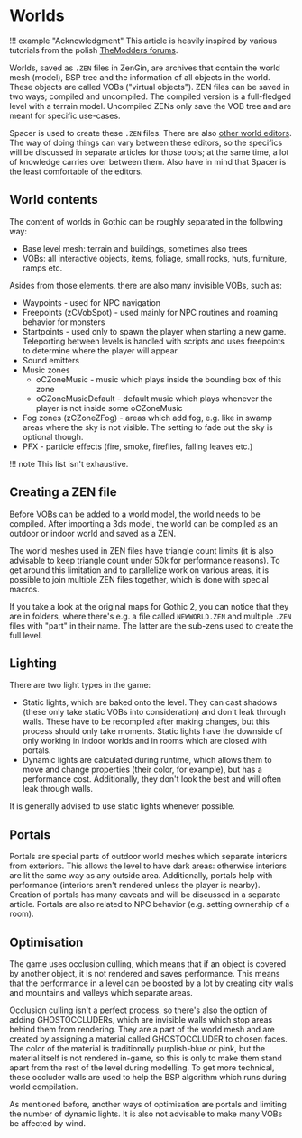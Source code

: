 # Worlds

!!! example "Acknowledgment"
    This article is heavily inspired by various tutorials from the polish [TheModders forums](https://themodders.org/index.php#c13).

Worlds, saved as `.ZEN` files in ZenGin, are archives that contain the world mesh (model), BSP tree and the information of all objects in the world. These objects are called VOBs ("virtual objects"). ZEN files can be saved in two ways; compiled and uncompiled. The compiled version is a full-fledged level with a terrain model. Uncompiled ZENs only save the VOB tree and are meant for specific use-cases.

Spacer is used to create these `.ZEN` files. There are also [other world editors](../tools/index.md). The way of doing things can vary between these editors, so the specifics will be discussed in separate articles for those tools; at the same time, a lot of knowledge carries over between them. Also have in mind that Spacer is the least comfortable of the editors.

## World contents

The content of worlds in Gothic can be roughly separated in the following way:

- Base level mesh: terrain and buildings, sometimes also trees
- VOBs: all interactive objects, items, foliage, small rocks, huts, furniture, ramps etc.

Asides from those elements, there are also many invisible VOBs, such as:

- Waypoints - used for NPC navigation
- Freepoints (zCVobSpot) - used mainly for NPC routines and roaming behavior for monsters
- Startpoints - used only to spawn the player when starting a new game. Teleporting between levels is handled with scripts and uses freepoints to determine where the player will appear.
- Sound emitters
- Music zones
  - oCZoneMusic - music which plays inside the bounding box of this zone
  - oCZoneMusicDefault - default music which plays whenever the player is not inside some oCZoneMusic
- Fog zones (zCZoneZFog) - areas which add fog, e.g. like in swamp areas where the sky is not visible. The setting to fade out the sky is optional though.
- PFX - particle effects (fire, smoke, fireflies, falling leaves etc.)

!!! note
    This list isn't exhaustive.

## Creating a ZEN file

Before VOBs can be added to a world model, the world needs to be compiled.
After importing a 3ds model, the world can be compiled as an outdoor or indoor world and saved as a ZEN.

The world meshes used in ZEN files have triangle count limits (it is also advisable to keep triangle count under 50k for performance reasons). To get around this limitation and to parallelize work on various areas, it is possible to join multiple ZEN files together, which is done with special macros.

If you take a look at the original maps for Gothic 2, you can notice that they are in folders, where there's e.g. a file called `NEWWORLD.ZEN` and multiple `.ZEN` files with "part" in their name. The latter are the sub-zens used to create the full level.

## Lighting

There are two light types in the game:

- Static lights, which are baked onto the level. They can cast shadows (these only take static VOBs into consideration) and don't leak through walls. These have to be recompiled after making changes, but this process should only take moments. Static lights have the downside of only working in indoor worlds and in rooms which are closed with portals.
- Dynamic lights are calculated during runtime, which allows them to move and change properties (their color, for example), but has a performance cost. Additionally, they don't look the best and will often leak through walls.

It is generally advised to use static lights whenever possible.

## Portals

Portals are special parts of outdoor world meshes which separate interiors from exteriors. This allows the level to have dark areas: otherwise interiors are lit the same way as any outside area. Additionally, portals help with performance (interiors aren't rendered unless the player is nearby). Creation of portals has many caveats and will be discussed in a separate article. Portals are also related to NPC behavior (e.g. setting ownership of a room).

## Optimisation

The game uses occlusion culling, which means that if an object is covered by another object, it is not rendered and saves performance. This means that the performance in a level can be boosted by a lot by creating city walls and mountains and valleys which separate areas.

Occlusion culling isn't a perfect process, so there's also the option of adding GHOSTOCCLUDERs, which are invisible walls which stop areas behind them from rendering. They are a part of the world mesh and are created by assigning a material called GHOSTOCCLUDER to chosen faces. The color of the material is traditionally purplish-blue or pink, but the material itself is not rendered in-game, so this is only to make them stand apart from the rest of the level during modelling. To get more technical, these occluder walls are used to help the BSP algorithm which runs during world compilation.

As mentioned before, another ways of optimisation are portals and limiting the number of dynamic lights. It is also not advisable to make many VOBs be affected by wind.
